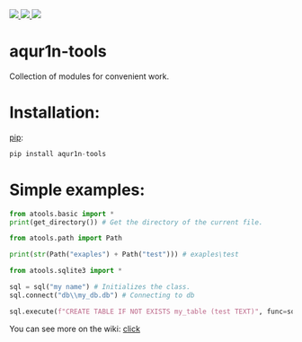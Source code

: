 <a href="https://github.com/aqur1n-lab/aqur1n-tools/blob/main/LICENSE">
    <img src="https://img.shields.io/badge/license-MIT-blue.svg"/>
</a>
<a href="https://github.com/aqur1n-lab/aqur1n-tools/blob/main/atools/__init__.py">
    <img src="https://img.shields.io/badge/version-2022.2.24A1-yellow.svg"/>
</a>
<a href="https://github.com/aqur1n-lab/aqur1n-tools/blob/main/atools/__init__.py">
    <img src="https://img.shields.io/badge/python-3.5+-blue.svg"/>
</a>

# aqur1n-tools
Collection of modules for convenient work.

# Installation:
[pip](https://pypi.org/project/aqur1n-tools/#description):
```python
pip install aqur1n-tools
```

# Simple examples:
```python
from atools.basic import *
print(get_directory()) # Get the directory of the current file.
```
```python
from atools.path import Path

print(str(Path("exaples") + Path("test"))) # exaples\test
```
```python
from atools.sqlite3 import *

sql = sql("my name") # Initializes the class.
sql.connect("db\\my_db.db") # Connecting to db

sql.execute(f"CREATE TABLE IF NOT EXISTS my_table (test TEXT)", func=sql.commit) # Executes the query and calls the sql.commit function
```
You can see more on the wiki: [click](https://github.com/aqur1n-lab/aqur1n-tools/wiki)
